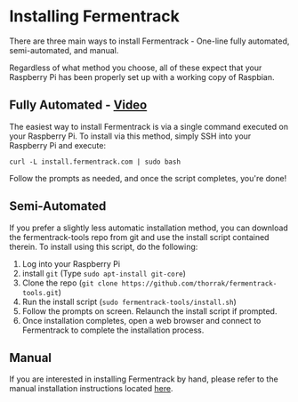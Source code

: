 # Installing Fermentrack

There are three main ways to install Fermentrack - One-line fully automated, semi-automated, and manual.

Regardless of what method you choose, all of these expect that your Raspberry Pi has been properly set up with a working copy of Raspbian. 

## Fully Automated - [Video]()

The easiest way to install Fermentrack is via a single command executed on your Raspberry Pi. To install via this method, simply SSH into your Raspberry Pi and execute:

`curl -L install.fermentrack.com | sudo bash`

Follow the prompts as needed, and once the script completes, you're done! 


## Semi-Automated

If you prefer a slightly less automatic installation method, you can download the fermentrack-tools repo from git and use the install script contained therein. To install using this script, do the following:

1. Log into your Raspberry Pi
1. install `git` (Type `sudo apt-install git-core`)
1. Clone the repo (`git clone https://github.com/thorrak/fermentrack-tools.git`)
1. Run the install script (`sudo fermentrack-tools/install.sh`)
1. Follow the prompts on screen. Relaunch the install script if prompted.
1. Once installation completes, open a web browser and connect to Fermentrack to complete the installation process.


## Manual

If you are interested in installing Fermentrack by hand, please refer to the manual installation instructions located [here](manual.md). 
